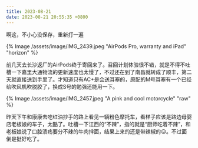 ```yaml
---
title: 2023-08-21
date: 2023-08-21 20:55:35 +0800
---
```


啊这，不小心没保存，重新打一遍

{% Image /assets/image/IMG_2439.jpeg "AirPods Pro, warranty and iPad" "horizon" %}

前几天去长沙返厂的AirPods终于寄回来了。召回计划体验很不错，就是不得不吐槽一下嘉里大通物流的更新速度也太慢了，不过还在到了南昌就转成了顺丰，第二天就直接送到手里了。才知道只有AC+是会送耳塞的，原配的M号耳塞有一个已经给吹风机吹脱胶了，换成S号的勉强还能用一下。

{% Image /assets/image/IMG_2457.jpeg "A pink and cool motorcycle" "raw" %}

昨天下午和康康去吃红油抄手的路上看见一辆粉色摩托车，看样子应该是路边母婴店老板娘的车子，太酷了。吐槽一下江西的“不辣”，指的就是“厨师吃着不辣”，和老板娘说了口腔溃疡要分不辣的牛肉拌面，结果上来的还是带辣椒的😑。不过面倒是挺好吃了。